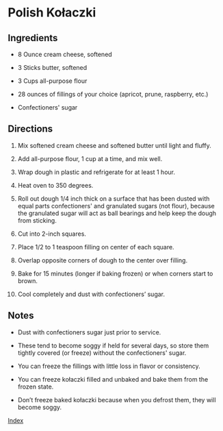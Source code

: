 # Polish Kołaczki

## Ingredients

-   8 Ounce cream cheese, softened

-   3 Sticks butter, softened

-   3 Cups all-purpose flour

-   28 ounces of fillings of your choice (apricot, prune, raspberry, etc.)

-   Confectioners' sugar

## Directions

1.  Mix softened cream cheese and softened butter until light and fluffy.

2.  Add all-purpose flour, 1 cup at a time, and mix well.

3.  Wrap dough in plastic and refrigerate for at least 1 hour.

4.  Heat oven to 350 degrees.

5.  Roll out dough 1/4 inch thick on a surface that has been dusted with equal parts confectioners' and granulated sugars (not flour), because the granulated sugar will act as ball bearings and help keep the dough from sticking.

6.  Cut into 2-inch squares.

7.  Place 1/2 to 1 teaspoon filling on center of each square.

8.  Overlap opposite corners of dough to the center over filling.

9.  Bake for 15 minutes (longer if baking frozen) or when corners start to brown.

10. Cool completely and dust with confectioners’ sugar.

## Notes

-   Dust with confectioners sugar just prior to service.

-   These tend to become soggy if held for several days, so store them tightly covered (or freeze) without the confectioners' sugar.

-   You can freeze the fillings with little loss in flavor or consistency.

-   You can freeze kołaczki filled and unbaked and bake them from the frozen state.

-   Don’t freeze baked kołaczki because when you defrost them, they will become soggy.

[Index](index.html)
